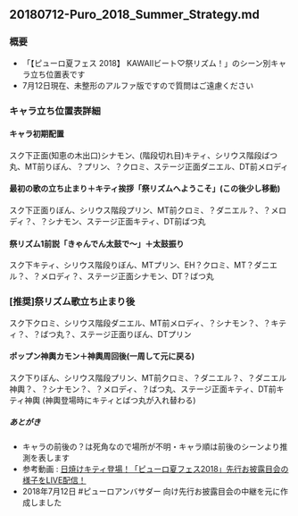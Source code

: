20180712-Puro_2018_Summer_Strategy.md
-----

### 概要

* 「【ピューロ夏フェス 2018】 KAWAIIビート♡祭リズム！」のシーン別キャラ立ち位置表です
* 7月12日現在、未整形のアルファ版ですので質問はご遠慮ください

### キャラ立ち位置表詳細

#### キャラ初期配置
スク下正面(知恵の木出口)シナモン、(階段切れ目)キティ、シリウス階段ばつ丸、MT前りぼん、？プリン、？クロミ、ステージ正面ダニエル、DT前メロディ
#### 最初の歌の立ち止まり＋キティ挨拶「祭リズムへようこそ」(この後少し移動)
スク下正面りぼん、シリウス階段プリン、MT前クロミ、？ダニエル？、？メロディ？、？シナモン、ステージ正面キティ、DT前ばつ丸
#### 祭リズム1前説「きゃんでん太鼓で〜」＋太鼓振り
スク下キティ、シリウス階段りぼん、MTプリン、EH？クロミ、MT？ダニエル？、？メロディ？、ステージ正面シナモン、DT？ばつ丸
### [推奨]祭リズム歌立ち止まり後
スク下クロミ、シリウス階段ダニエル、MT前メロディ、？シナモン？、？キティ？、？ばつ丸？、ステージ正面りぼん、DTプリン
#### ポップン神輿カモン＋神輿周回後(一周して元に戻る)
スク下りぼん、シリウス階段プリン、MT前クロミ、？ダニエル？、？ダニエル神輿？、？シナモン？、？メロディ、？ばつ丸、ステージ正面キティ、DT前キティ神輿
(神輿登場時にキティとばつ丸が入れ替わる)

##### あとがき
* キャラの前後の？は死角なので場所が不明・キャラ順は前後のシーンより推測を表します
* 参考動画 : [日焼けキティ登場！「ピューロ夏フェス2018」先行お披露目会の様子をLIVE配信！](https://www.youtube.com/watch?v=nVeHbYUvSYc&feature=youtu.be)
* 2018年7月12日 #ピューロアンバサダー 向け先行お披露目会の中継を元に作成しました
